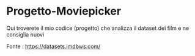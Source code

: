 # Progetto-Moviepicker
Qui troverete il mio codice (progetto) che analizza il dataset dei film e ne consiglia nuovi

Fonte : https://datasets.imdbws.com/
